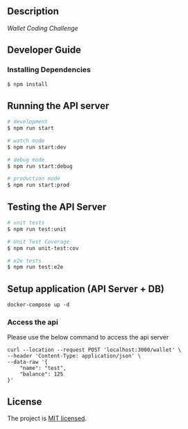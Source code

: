 

## Description

*Wallet Coding Challenge*


## Developer Guide

### Installing Dependencies

```bash
$ npm install
```

## Running the API server

```bash
# development
$ npm run start

# watch mode
$ npm run start:dev

# debug mode
$ npm run start:debug

# production mode
$ npm run start:prod
```

## Testing the API Server

```bash
# unit tests
$ npm run test:unit

# Unit Test Coverage
$ npm run unit-test:cov

# e2e tests
$ npm run test:e2e

```

## Setup application (API Server + DB) 

```
docker-compose up -d
```
### Access the api
Please use the below command to access the api server 

```
curl --location --request POST 'localhost:3000/wallet' \
--header 'Content-Type: application/json' \
--data-raw '{
    "name": "test",
    "balance": 125
}'

```

## License

The project is [MIT licensed](LICENSE).
